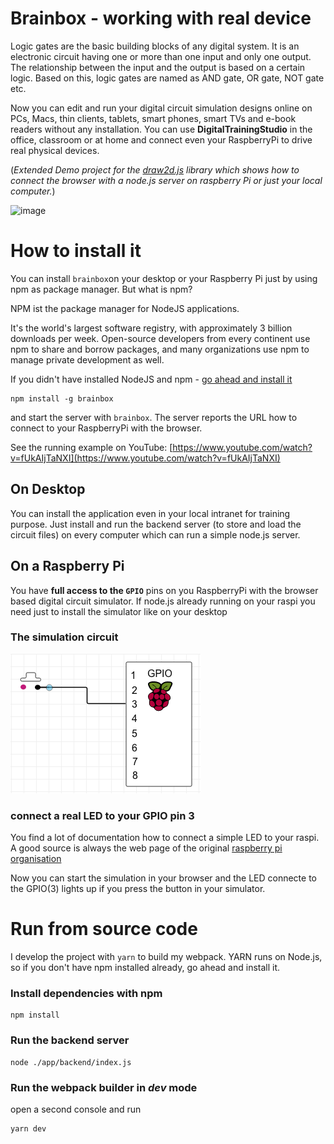 # Brainbox - working with real device

Logic gates are the basic building blocks of any digital system. It is an electronic circuit having one or 
more than one input and only one output. The relationship between the input and the output is based on a 
certain logic. Based on this, logic gates are named as AND gate, OR gate, NOT gate etc.

Now you can  edit and run your digital circuit simulation designs online on PCs, Macs, thin clients, tablets, smart 
phones, smart TVs and e-book readers without any installation. You can use **DigitalTrainingStudio** in the office, 
classroom or at home and connect even your RaspberryPi to drive real physical devices.

(*Extended Demo project for the [draw2d.js](http://www.draw2d.org) library which shows how to connect the browser with 
a node.js server on raspberry Pi or just your local computer.*)

![image](resources/animation.gif)



# How to install it
You can install `brainbox`on your desktop or your Raspberry Pi just by using npm as 
package manager. But what is npm?

NPM ist the package manager for NodeJS applications. 


It's the world's largest software registry, with approximately 3 billion downloads per 
week. Open-source developers from every continent use npm to share and borrow packages, 
and many organizations use npm to manage private development as well.


If you didn't have installed NodeJS and npm - [go ahead and install it](https://www.npmjs.com/get-npm)

```
npm install -g brainbox
```
and start the server with `brainbox`. The server reports the URL how to connect to 
your RaspberryPi with the browser.

See the running example on YouTube: [https://www.youtube.com/watch?v=fUkAIjTaNXI](https://www.youtube.com/watch?v=fUkAIjTaNXI)



## On Desktop
You can install the application even in your local intranet for training purpose. Just install and run the backend 
server (to store and load the circuit files) on every computer which can run a simple node.js server. 


## On a Raspberry Pi
You have **full access to the `GPIO`** pins on you RaspberryPi with the browser based digital circuit simulator. If 
node.js already running on your raspi you need just to install the simulator 
like on your desktop



### The simulation circuit
![image](resources/readme_gpio_dts.png?raw=true)

### connect a real LED to your GPIO pin 3
You find a lot of documentation how to connect a simple LED to your raspi. A good source is always the web page of 
the original [raspberry pi organisation](https://www.raspberrypi.org/documentation/usage/gpio/)

Now you can start the simulation in your browser and the LED connecte to the GPIO(3) lights up
if you press the button in your simulator.




# Run from source code
I develop the project with `yarn` to build my webpack. 
YARN runs on Node.js, so if you don't have npm installed already, go ahead and install it.

### Install dependencies with npm

```
npm install
```

### Run the backend server
``` 
node ./app/backend/index.js
```

### Run the webpack builder in *dev* mode
open a second console and run

``` 
yarn dev
```

